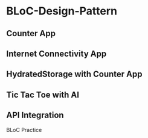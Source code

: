 # BLoC-Design-Pattern

## Counter App

## Internet Connectivity App

## HydratedStorage with Counter App

## Tic Tac Toe with AI

## API Integration

BLoC Practice
